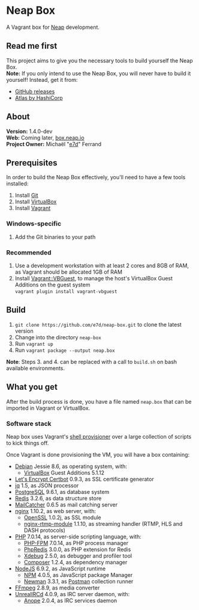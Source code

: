 # Neap Box

A Vagrant box for [Neap](https://github.com/e7d/neap) development.

## Read me first

This project aims to give you the necessary tools to build yourself the Neap Box.  
**Note:** If you only intend to use the Neap Box, you will never have to build it yourself! Instead, get it from:
* [GitHub releases](https://github.com/e7d/neap-box/releases)
* [Atlas by HashiCorp](https://atlas.hashicorp.com/e7d/boxes/neap-box)

## About

**Version:** 1.4.0-dev  
**Web:** Coming later, [box.neap.io](http://box.neap.io)  
**Project Owner:** Michaël "[e7d](https://github.com/e7d)" Ferrand

## Prerequisites

In order to build the Neap Box effectively, you'll need to have a few tools installed:

1. Install [Git](https://git-scm.com)
2. Install [VirtualBox](http://virtualbox.org)
3. Install [Vagrant](http://vagrantup.com)

### Windows-specific ###

1. Add the Git binaries to your path

### Recommended

1. Use a development workstation with at least 2 cores and 8GB of RAM, as Vagrant should be allocated 1GB of RAM
2. Install [Vagrant::VBGuest](https://github.com/dotless-de/vagrant-vbguest), to manage the host's VirtualBox Guest Additions on the guest system  
`vagrant plugin install vagrant-vbguest`

## Build ##

1. `git clone https://github.com/e7d/neap-box.git` to clone the latest version
2. Change into the directory `neap-box`
3. Run `vagrant up`
4. Run `vagrant package --output neap.box`

**Note**: Steps 3. and 4. can be replaced with a call to `build.sh` on bash available environments.

## What you get ##

After the build process is done, you have a file named `neap.box` that can be imported in Vagrant or VirtualBox.

### Software stack ###

Neap box uses Vagrant's [shell provisioner](https://docs.vagrantup.com/v2/provisioning/shell.html) over a large collection of scripts to kick things off.

Once Vagrant is done provisioning the VM, you will have a box containing:

* [Debian](https://www.debian.org/) Jessie 8.6, as operating system, with:
    * [VirtualBox](https://www.virtualbox.org/) Guest Additions 5.1.12
* [Let's Encrypt Certbot](https://certbot.eff.org/) 0.9.3, as SSL certificate generator
* [jq](https://stedolan.github.io/jq/) 1.5, as JSON processor
* [PostgreSQL](http://www.postgresql.org/) 9.6.1, as database system
* [Redis](http://redis.io/) 3.2.6, as data structure store
* [MailCatcher](https://mailcatcher.me/) 0.6.5 as mail catching server
* [nginx](http://nginx.org/) 1.10.2, as web server, with:
    * [OpenSSL](https://www.openssl.org/) 1.0.2j, as SSL module
    * [nginx-rtmp-module](https://github.com/arut/nginx-rtmp-module) 1.1.10, as streaming handler (RTMP, HLS and DASH protocols)
* [PHP](http://php.net/) 7.0.14, as server-side scripting language, with:
    * [PHP-FPM](http://php-fpm.org/) 7.0.14, as PHP process manager
    * [PhpRedis](https://github.com/phpredis/phpredis) 3.0.0, as PHP extension for Redis
    * [Xdebug](http://xdebug.org/) 2.5.0, as debugger and profiler tool
    * [Composer](https://getcomposer.org/) 1.2.4, as dependency manager
* [NodeJS](https://nodejs.org/) 6.9.2, as JavaScript runtime
    * [NPM](https://www.npmjs.com/) 4.0.5, as JavaScript package Manager
    * [Newman](https://github.com/postmanlabs/newman) 3.3.1, as [Postman](http://getpostman.com/) collection runner
* [FFmpeg](https://www.ffmpeg.org/) 2.8.9, as media converter
* [UnrealIRCd](https://www.unrealircd.org/) 4.0.9, as IRC server daemon, with:
    * [Anope](https://www.anope.org/) 2.0.4, as IRC services daemon
